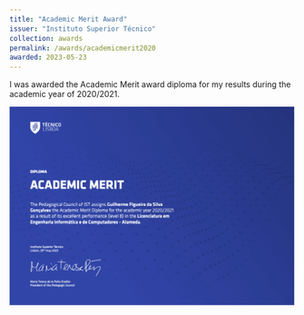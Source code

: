 ```yaml
---
title: "Academic Merit Award"
issuer: "Instituto Superior Técnico"
collection: awards
permalink: /awards/academicmerit2020
awarded: 2023-05-23
---
```


I was awarded the Academic Merit award diploma for my results during the academic year of 2020/2021.

![Academic Merit Award](../files/merit_2020201.png)
